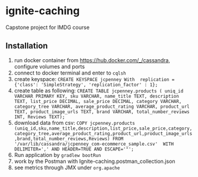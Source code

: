# ignite-caching
Capstone project for IMDG course

## Installation

1. run docker container from https://hub.docker.com/_/cassandra,
configure volumes and ports
1. connect to docker terminal and enter to ``` cqlsh ```
1. create keyspace: ``` CREATE KEYSPACE jcpenney With 
replication = {'class': 'SimpleStrategy', 'replication_factor' : 1}; ```
1. create table as following: ``` CREATE TABLE jcpenney.products (
uniq_id VARCHAR PRIMARY KEY,
sku VARCHAR,
name_title TEXT,
description TEXT,
list_price DECIMAL,
sale_price DECIMAL,
category VARCHAR,
category_tree VARCHAR,
average_product_rating VARCHAR,
product_url TEXT,
product_image_urls TEXT,
brand VARCHAR,
total_number_reviews INT,
Reviews TEXT); ```
1. download data from csv: ``` COPY jcpenney.products (uniq_id,sku,name_title,description,list_price,sale_price,category,category_tree,average_product_rating,product_url,product_image_urls,brand,total_number_reviews,Reviews)
FROM '/var/lib/cassandra/jcpenney_com-ecommerce_sample.csv' 
WITH DELIMITER=',' AND HEADER=TRUE AND ESCAPE='"'; ```
1. Run application by ```gradlew bootRun```
1. work by the Postman with Ignite-caching.postman_collection.json
1. see metrics through JMX under ```org.apache```

